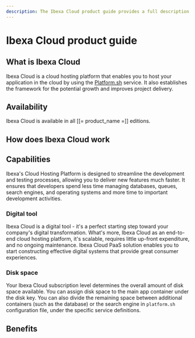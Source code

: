 ```yaml
---
description: The Ibexa Cloud product guide provides a full description of its features as well as the benefits it brings to the client.
---
```


# Ibexa Cloud product guide

## What is Ibexa Cloud

Ibexa Cloud is a cloud hosting platform that enables you to host your application in the cloud by using the [Platform.sh](https://platform.sh/) service.
It also establishes the framework for the potential growth and improves project delivery.

## Availability

Ibexa Cloud is available in all [[= product_name =]] editions.

## How does Ibexa Cloud work

## Capabilities

Ibexa's Cloud Hosting Platform is designed to streamline the development and testing processes, allowing you to deliver new features much faster.
It ensures that developers spend less time managing databases, queues, search engines, and operating systems and more time to important development activities.

### Digital tool

Ibexa Cloud is a digital tool - it's a perfect starting step toward your company's digital transformation.
What's more, Ibexa Cloud as an end-to-end cloud hosting platform, it's scalable, requires little up-front expenditure, and no ongoing maintenance.
Ibexa Cloud PaaS solution enables you to start constructing effective digital systems that provide great consumer experiences.

### Disk space

Your Ibexa Cloud subscription level determines the overall amount of disk space available.
You can assign disk space to the main app container under the disk key.
You can also divide the remaining space between additional containers (such as the database) or the search engine in `platform.sh` configuration file, under the specific service definitions.


## Benefits